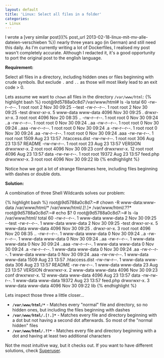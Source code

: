 ```yaml
---
layout: default
title: 'Linux: Select all files in a folder'
categories:
- Linux
---
```


I wrote a [very similar post]({% post_url 2013-02-18-linux-mit-mv-alle-dateien-verschieben %}) nearly three years ago (in German) and still need this daily. As I'm currently writing a lot of Dockerfiles, I realised my post wasn't completely accurate. Although I redacted it, it's a good opportunity to port the original post to the english language.

**Requirement:**

Select all files in a directory, including hidden ones or files beginning with crude symbols. But exclude `.` and `..` as those will most likely lead to an exit code > 0.

Lets assume we want to `chown` all files in the directory `/var/www/html`:
{% highlight bash %}
root@9d5788a0c8d7:/var/www/html# ls -la
total 60
-rw-r--r--.  1 root     root         2 Nov 30 09:25 --test
-rw-r--r--.  1 root     root         2 Nov 30 09:25 -test
drwxr-xr-x.  5 www-data www-data  4096 Nov 30 09:25 .
drwxr-xr-x.  3 root     root      4096 Nov 20 08:35 ..
-rw-r--r--.  1 root     root         0 Nov 30 09:24 ..a
-rw-r--r--.  1 root     root         0 Nov 30 09:24 ..aa
-rw-r--r--.  1 root     root         0 Nov 30 09:24 ..aaa
-rw-r--r--.  1 root     root         0 Nov 30 09:24 .a
-rw-r--r--.  1 root     root         0 Nov 30 09:24 .aa
-rw-r--r--.  1 root     root         0 Nov 30 09:24 .aaa
-rw-rw-r--.  1 root     root      1509 Aug 23 13:57 .htaccess.dist
-rw-rw-r--.  1 root     root       306 Aug 23 13:57 README
-rw-rw-r--.  1 root     root        23 Aug 23 13:57 VERSION
drwxrwxr-x.  2 root     root      4096 Nov 30 09:23 conf
drwxrwxr-x. 12 root     root      4096 Aug 23 13:57 data
-rw-rw-r--.  1 root     root     19372 Aug 23 13:57 feed.php
drwxrwxr-x.  3 root     root      4096 Nov 30 09:22 lib
{% endhighlight %}

Notice how we got a lot of strange filenames here, including files beginning with dashes or double dots.

**Solution:**

A combination of three Shell Wildcards solves our problem:

{% highlight bash %}
root@9d5788a0c8d7:~# chown -R www-data:www-data /var/www/html/* /var/www/html/.[!.]* /var/www/html/.??*
root@9d5788a0c8d7:~# echo $?
0
root@9d5788a0c8d7:~# ls -la /var/www/html/
total 60
-rw-r--r--.  1 www-data www-data     2 Nov 30 09:25 --test
-rw-r--r--.  1 www-data www-data     2 Nov 30 09:25 -test
drwxr-xr-x.  5 www-data www-data  4096 Nov 30 09:25 .
drwxr-xr-x.  3 root     root      4096 Nov 20 08:35 ..
-rw-r--r--.  1 www-data www-data     0 Nov 30 09:24 ..a
-rw-r--r--.  1 www-data www-data     0 Nov 30 09:24 ..aa
-rw-r--r--.  1 www-data www-data     0 Nov 30 09:24 ..aaa
-rw-r--r--.  1 www-data www-data     0 Nov 30 09:24 .a
-rw-r--r--.  1 www-data www-data     0 Nov 30 09:24 .aa
-rw-r--r--.  1 www-data www-data     0 Nov 30 09:24 .aaa
-rw-rw-r--.  1 www-data www-data  1509 Aug 23 13:57 .htaccess.dist
-rw-rw-r--.  1 www-data www-data   306 Aug 23 13:57 README
-rw-rw-r--.  1 www-data www-data    23 Aug 23 13:57 VERSION
drwxrwxr-x.  2 www-data www-data  4096 Nov 30 09:23 conf
drwxrwxr-x. 12 www-data www-data  4096 Aug 23 13:57 data
-rw-rw-r--.  1 www-data www-data 19372 Aug 23 13:57 feed.php
drwxrwxr-x.  3 www-data www-data  4096 Nov 30 09:22 lib
{% endhighlight %}

Lets inspect those three a little closer...

* **`/var/www/html/*`** - Matches every "normal" file and directory, so no hidden ones, but including the files beginning with dashes
* **`/var/www/html/.[!.]*`** - Matches every file and directory beginning with a dot but not having a second dot afterwards. So most of the "normal hidden" files
* **`/var/www/html/.??*`** - Matches every file and directory beginning with a dot and having at least two additional characters

Not the most intuitive way, but it checks out. If you want to have different solutions, check [Superuser](https://superuser.com/questions/62141/linux-how-to-move-all-files-from-current-directory-to-upper-directory).
